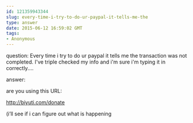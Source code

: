 ```yaml
---
id: 121359943344
slug: every-time-i-try-to-do-ur-paypal-it-tells-me-the
type: answer
date: 2015-06-12 16:59:02 GMT
tags:
- Anonymous
---
```

question: Every time i try to do ur paypal it tells me the transaction was not completed. I've triple checked my info and i'm sure i'm typing it in correctly....

answer: <p>are you using this URL:</p><p>http://biyuti.com/donate</p><p>(i’ll see if i can figure out what is happening</p>